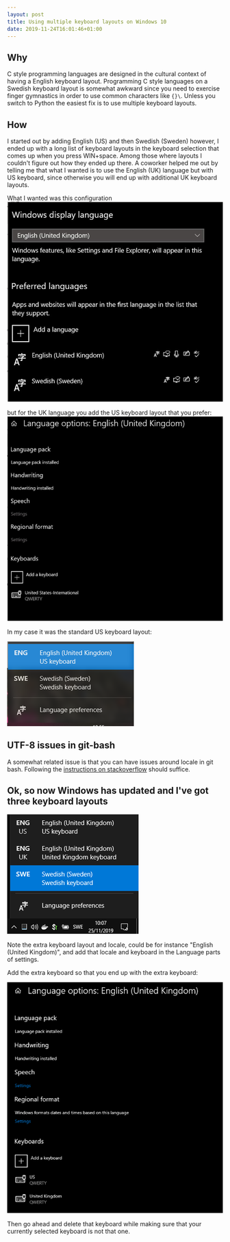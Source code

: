 ```yaml
---
layout: post
title: Using multiple keyboard layouts on Windows 10
date: 2019-11-24T16:01:46+01:00
---
```


## Why

C style programming languages are designed in the cultural context of having a English keyboard layout. Programming C style languages on a Swedish keyboard layout is somewhat awkward since you need to exercise finger gymnastics in order to use common characters like `{}\`. Unless you switch to Python the easiest fix is to use multiple keyboard layouts.

## How

I started out by adding English (US) and then Swedish (Sweden) however, I ended up with a long list of keyboard layouts in the keyboard selection that comes up when you press WIN+space. Among those where layouts I couldn't figure out how they ended up there. A coworker helped me out by telling me that what I wanted is to use the English (UK) language but with US keyboard, since otherwise you will end up with additional UK keyboard layouts.

What I wanted was this configuration
 ![preferred languages](/img/2019-11-24-Using-multiple-keyboard-layouts-on-Windows-10/preferred-languages.png)

but for the UK language you add the US keyboard layout that you prefer:
 ![language options](/img/2019-11-24-Using-multiple-keyboard-layouts-on-Windows-10/language-options.png)

In my case it was the standard US keyboard layout:

 ![expected output](/img/2019-11-24-Using-multiple-keyboard-layouts-on-Windows-10/expected-output.png)

## UTF-8 issues in git-bash

A somewhat related issue is that you can have issues around locale in git bash. Following the [instructions on stackoverflow](https://stackoverflow.com/questions/10651975/unicode-utf-8-with-git-bash) should suffice.

## Ok, so now Windows has updated and I've got three keyboard layouts

 ![extra keyboard in menu](/img/2019-11-24-Using-multiple-keyboard-layouts-on-Windows-10/extra-keyboard-in-menu.png)

Note the extra keyboard layout and locale, could be for instance "English (United Kingdom)", and add that locale and keyboard in the Language parts of settings.

Add the extra keyboard so that you end up with the extra keyboard:

 ![temporary english UK and US keyboards](/img/2019-11-24-Using-multiple-keyboard-layouts-on-Windows-10/temporary-english-uk-and-us-keyboard.png)

Then go ahead and delete that keyboard while making sure that your currently selected keyboard is not that one.
